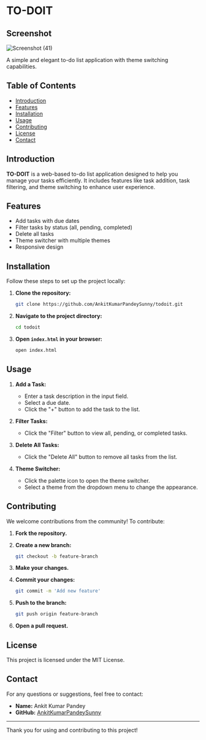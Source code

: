 # TO-DOIT


## Screenshot
![Screenshot (41)](https://github.com/user-attachments/assets/47b251e1-1c28-4b50-8261-3cc52e6d2b78)


A simple and elegant to-do list application with theme switching capabilities.

## Table of Contents

- [Introduction](#introduction)
- [Features](#features)
- [Installation](#installation)
- [Usage](#usage)
- [Contributing](#contributing)
- [License](#license)
- [Contact](#contact)

## Introduction

**TO-DOIT** is a web-based to-do list application designed to help you manage your tasks efficiently. It includes features like task addition, task filtering, and theme switching to enhance user experience.

## Features

- Add tasks with due dates
- Filter tasks by status (all, pending, completed)
- Delete all tasks
- Theme switcher with multiple themes
- Responsive design

## Installation

Follow these steps to set up the project locally:

1. **Clone the repository:**

    ```bash
    git clone https://github.com/AnkitKumarPandeySunny/todoit.git
    ```

2. **Navigate to the project directory:**

    ```bash
    cd todoit
    ```

3. **Open `index.html` in your browser:**

    ```bash
    open index.html
    ```

## Usage

1. **Add a Task:**

   - Enter a task description in the input field.
   - Select a due date.
   - Click the "+" button to add the task to the list.

2. **Filter Tasks:**

   - Click the "Filter" button to view all, pending, or completed tasks.

3. **Delete All Tasks:**

   - Click the "Delete All" button to remove all tasks from the list.

4. **Theme Switcher:**

   - Click the palette icon to open the theme switcher.
   - Select a theme from the dropdown menu to change the appearance.

## Contributing

We welcome contributions from the community! To contribute:

1. **Fork the repository.**
2. **Create a new branch:**

    ```bash
    git checkout -b feature-branch
    ```

3. **Make your changes.**
4. **Commit your changes:**

    ```bash
    git commit -m 'Add new feature'
    ```

5. **Push to the branch:**

    ```bash
    git push origin feature-branch
    ```

6. **Open a pull request.**

## License

This project is licensed under the MIT License.

## Contact

For any questions or suggestions, feel free to contact:

- **Name:** Ankit Kumar Pandey
- **GitHub:** [AnkitKumarPandeySunny](https://github.com/AnkitKumarPandeySunny)

---

Thank you for using and contributing to this project!

